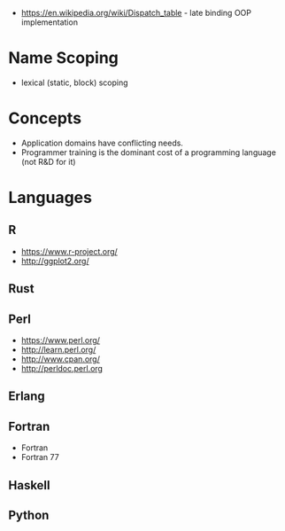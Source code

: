 - https://en.wikipedia.org/wiki/Dispatch_table - late binding OOP implementation

# Name Scoping
- lexical (static, block) scoping

# Concepts
- Application domains have conflicting needs.
- Programmer training is the dominant cost of a programming language (not R&D for it)

# Languages
## R
- https://www.r-project.org/
- http://ggplot2.org/

## Rust

## Perl
- https://www.perl.org/
- http://learn.perl.org/
- http://www.cpan.org/
- http://perldoc.perl.org

## Erlang

## Fortran
- Fortran
- Fortran 77

## Haskell

## Python

